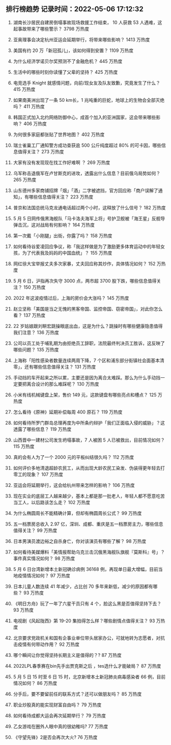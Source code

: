 
## 排行榜趋势 记录时间：2022-05-06 17:12:32
  
  1. 湖南长沙居民自建房倒塌事故现场救援工作结束， 10 人获救 53 人遇难，这起事故带来了哪些警示？ 3798 万热度
    
  2. 亚奥理事会决定杭州亚运会延期举行，将带来哪些影响？ 1413 万热度
    
  3. 美国有约 20 万「新冠孤儿」，该如何得到安置？ 1109 万热度
    
  4. 为什么经济学诺贝尔奖预测不了金融危机？ 445 万热度
    
  5. 生活中的哪些时刻你读懂了父辈的坚持？ 425 万热度
    
  6. 电竞选手 Knight 就感情问题，向前/现女友及队友致歉，究竟发生了什么？ 415 万热度
    
  7. 如果南美洲出现了一条 50 km长，1 兆吨重的巨蛇，地球上的生物会全部灭绝吗？ 411 万热度
    
  8. 韩国正式加入北约网络防御中心，成首个加入的亚洲国家，这会带来哪些影响？ 406 万热度
    
  9. 为何很多家庭都张贴了世界地图？ 402 万热度
    
  10. 瑞士雀巢工厂通知警方成功查获逾 500 公斤纯度超过 80% 的可卡因，哪些信息值得关注？ 273 万热度
    
  11. 大家有没有发现现在找工作好难啊 ？ 269 万热度
    
  12. 乌军称击退俄军在卢甘斯克的进攻，透露出什么信息？目前俄乌局势如何？ 265 万热度
    
  13. 山东德州多家商铺招牌「烟」「酒」二字被遮挡，官方回应称「商户误解了通知」，有哪些信息值得关注？ 223 万热度
    
  14. 普京和法国总统马克龙通电话超过两个小时，这释放了什么信号？ 182 万热度
    
  15. 5 月 5 日网传俄黑海舰队「马卡洛夫海军上将」号护卫舰被「海王星」反舰导弹击沉，这对战局有何影响？ 164 万热度
    
  16. 第一次戴「小刚腿」出街，你露了吗？ 158 万热度
    
  17. 如何看待谷爱凌回应争议，称「我这样做是为了激励更多体育运动中的年轻女孩，为了代表我及妈妈的中国血统」？ 155 万热度
    
  18. 网红徐大宝举报丈夫多次家暴，丈夫回应称其炒作，具体情况如何？ 152 万热度
    
  19. 5 月 6 日，沪指再次失守 3000 点，两市超 3700 股下跌，哪些信息值得关注？ 150 万热度
    
  20. 2022 年这波疫情过后，上海的房价会大涨吗？ 145 万热度
    
  21. 赵立坚称「美国是当之无愧的黑客帝国、监控帝国、窃密帝国」，对此你怎么看？ 137 万热度
    
  22. 22 岁姑娘跟刘畊宏跳操眼底出血，这是为什么？跳操时有哪些健康隐患值得我们注意？ 136 万热度
    
  23. 公司以员工处于哺乳期为由拒绝员工辞职，法院最终判决员工胜诉，这反映了哪些问题？ 135 万热度
    
  24. 上海称「阳性感染者数量连续两周下降，7 个区和浦东部分街镇社会面基本清零」，还有哪些信息值得关注？ 131 万热度
    
  25. 手动挡的车开起来之所以累，主要还是因为离合太难踩。那么为什么手动挡一定要把离合设计的那么难踩呢？ 130 万热度
    
  26. 小米有线机械键盘上架，售价 149 元，这款键盘有哪些亮点和槽点？ 125 万热度
    
  27. 怎么看待《原神》延期补偿每周 400 原石？ 119 万热度
    
  28. 如何看待所罗门群岛总理再度为中所条约辩护「我们正面临入侵的威胁」？这透露了哪些信息？ 119 万热度
    
  29. 山西晋中一建材公司发生坍塌事故，7 人被困 5 人已被救出，目前情况如何？ 115 万热度
    
  30. 真的会有人为了一个 2000 元的平板纠结很久吗？ 112 万热度
    
  31. 如何评价多地清退超龄农民工，从而出现大龄农民工染发、伪装得更年轻去打零工的现象？ 107 万热度
    
  32. 亚运会将延期举行，这会给杭州带来怎样的影响？ 106 万热度
    
  33. 现在实业的底层工人越来越少，基本上都是那一批老人，年轻人都不愿意吃苦当工人，以后路该怎么走？ 102 万热度
    
  34. 为什么椭圆周长不能精确计算，但却有椭圆周长公式？ 99 万热度
    
  35. 五一档票房总收入 2.97 亿，深圳、成都、重庆是五一档票房主力，哪些信息值得关注？ 99 万热度
    
  36. 日本男演员渡边裕之自杀身亡，你对该演员有哪些了解？ 98 万热度
    
  37. 如何看待美媒爆料「美情报帮助乌克兰击沉俄黑海舰队旗舰『莫斯科』号」？事件真实情况如何？ 98 万热度
    
  38. 5 月 6 日台湾新增本土新冠确诊病例 36168 例，再现单日最大增幅，目前当地疫情情况如何？ 97 万热度
    
  39. 日本儿童人数连续 41 年减少，占比创 70 多年来新低，减少的原因都有哪些？ 93 万热度
    
  40. 《明日方舟》玩了一年了六星干员只有 4 个，脸这么黑是否值得坚持下去？ 93 万热度
    
  41. 电视剧《风起陇西》第 19-20 集拍得怎么样？哪些剧情点值得关注？ 93 万热度
    
  42. 北京要求党政机关和国有企事业单位带头居家办公，可就地转为志愿者，对抗击疫情有何带动作用？ 92 万热度
    
  43. 哪个瞬间让你觉得坚持长期主义是值得的？? 87 万热度
    
  44. 2022LPL春季赛在bin先手出贾克斯之后 ，tes选什么才能破局？ 87 万热度
    
  45. 5 月 5 日 15 时至 6 日 15 时，北京新增本土新冠肺炎病毒感染者 66 例，目前情况如何？ 86 万热度
    
  46. 分手后，要不要留前任的联系方式？还可以做朋友吗？ 85 万热度
    
  47. 职业炒股真的能实现财富自由吗？ 79 万热度
    
  48. 如何看待成都大运会再次延期举行？ 79 万热度
    
  49. 乙女游戏在圈外人眼中真的很幼稚吗? 77 万热度
    
  50. 《守望先锋》2是否会再次大火? 76 万热度
    